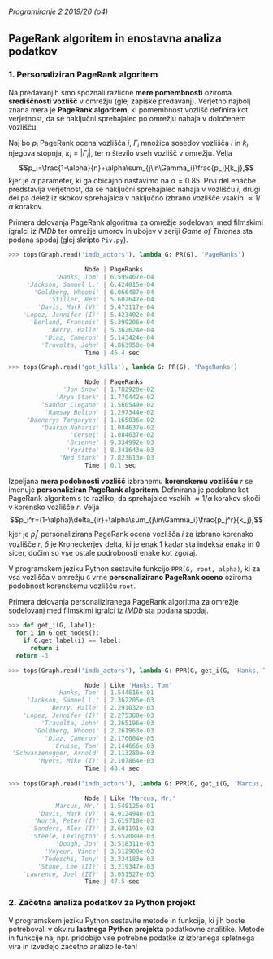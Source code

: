 ###### Programiranje 2 2019/20 (p4)

## PageRank algoritem in enostavna analiza podatkov

### 1. Personaliziran PageRank algoritem

Na predavanjih smo spoznali različne **mere pomembnosti** oziroma **središčnosti vozlišč** v omrežju (glej zapiske predavanj). Verjetno najbolj znana mera je **PageRank algoritem**, ki pomembnost vozlišč definira kot verjetnost, da se naključni sprehajalec po omrežju nahaja v določenem vozlišču.

Naj bo $p_i$ PageRank ocena vozlišča $i$, $\Gamma_i$ množica sosedov vozlišča $i$ in $k_i$ njegova stopnja, $k_i=|\Gamma_i|$, ter $n$ število vseh vozlišč v omrežju. Velja
$$p_i=\frac{1-\alpha}{n}+\alpha\sum_{j\in\Gamma_i}\frac{p_j}{k_j},$$
kjer je $\alpha$ parameter, ki ga običajno nastavimo na $\alpha=0.85$. Prvi del enačbe predstavlja verjetnost, da se naključni sprehajalec nahaja v vozlišču $i$, drugi del pa delež iz skokov sprehajalca v naključno izbrano vozlišče vsakih $\approx1/\alpha$ korakov.

Primera delovanja PageRank algoritma za omrežje sodelovanj med filmskimi igralci iz _IMDb_ ter omrežje umorov in ubojev v seriji _Game of Thrones_ sta podana spodaj (glej skripto `Piv.py`).


```py
>>> tops(Graph.read('imdb_actors'), lambda G: PR(G), 'PageRanks')

                     Node | PageRanks
             'Hanks, Tom' | 6.599467e-04
     'Jackson, Samuel L.' | 6.424015e-04
       'Goldberg, Whoopi' | 6.066487e-04
           'Stiller, Ben' | 5.607647e-04
        'Davis, Mark (V)' | 5.473117e-04
    'Lopez, Jennifer (I)' | 5.423402e-04
      'Berland, Francois' | 5.399206e-04
           'Berry, Halle' | 5.362624e-04
          'Diaz, Cameron' | 5.143424e-04
         'Travolta, John' | 4.863950e-04
                     Time | 46.4 sec
```
```py
>>> tops(Graph.read('got_kills'), lambda G: PR(G), 'PageRanks')

                     Node | PageRanks
               'Jon Snow' | 1.782920e-02
             'Arya Stark' | 1.770442e-02
         'Sandor Clegane' | 1.560549e-02
          'Ramsay Bolton' | 1.297344e-02
     'Daenerys Targaryen' | 1.165836e-02
         'Daario Naharis' | 1.084637e-02
                 'Cersei' | 1.084637e-02
                'Brienne' | 9.334992e-03
                'Ygritte' | 8.341643e-03
              'Ned Stark' | 7.823613e-03
                     Time | 0.1 sec
```

Izpeljana **mera podobnosti vozlišč** izbranemu **korenskemu vozlišču** $r$ se imenuje **personaliziran PageRank algoritem**. Definirana je podobno kot PageRank algoritem s to razliko, da sprehajalec vsakih $\approx1/\alpha$ korakov skoči v korensko vozlišče $r$. Velja
$$p_i^r=(1-\alpha)\delta_{ir}+\alpha\sum_{j\in\Gamma_i}\frac{p_j^r}{k_j},$$
kjer je $p_i^r$ personalizirana PageRank ocena vozlišča $i$ za izbrano korensko vozlišče $r$, $\delta$ je Kroneckerjev delta, ki je enak $1$ kadar sta indeksa enaka in $0$ sicer, dočim so vse ostale podrobnosti enake kot zgoraj.

V programskem jeziku Python sestavite funkcijo `PPR(G, root, alpha)`, ki za vsa vozlišča v omrežju `G` vrne **personalizirano PageRank oceno** oziroma podobnost korenskemu vozlišču `root`.

Primera delovanja personaliziranega PageRank algoritma za omrežje sodelovanj med filmskimi igralci iz _IMDb_ sta podana spodaj.

```py
>>> def get_i(G, label):
  for i in G.get_nodes():
    if G.get_label(i) == label:
      return i
  return -1
```
```py  
>>> tops(Graph.read('imdb_actors'), lambda G: PPR(G, get_i(G, 'Hanks, Tom')), "Like 'Hanks, Tom'")

                     Node | Like 'Hanks, Tom'
             'Hanks, Tom' | 1.544616e-01
     'Jackson, Samuel L.' | 2.362205e-03
           'Berry, Halle' | 2.291032e-03
    'Lopez, Jennifer (I)' | 2.275380e-03
         'Travolta, John' | 2.265196e-03
       'Goldberg, Whoopi' | 2.261963e-03
          'Diaz, Cameron' | 2.176004e-03
            'Cruise, Tom' | 2.144666e-03
 'Schwarzenegger, Arnold' | 2.113280e-03
        'Myers, Mike (I)' | 2.107864e-03
                     Time | 48.4 sec
              
>>> tops(Graph.read('imdb_actors'), lambda G: PPR(G, get_i(G, 'Marcus, Mr.')), "Like 'Marcus, Mr.'")

                     Node | Like 'Marcus, Mr.'
            'Marcus, Mr.' | 1.548125e-01
        'Davis, Mark (V)' | 4.912494e-03
       'North, Peter (I)' | 3.619710e-03
      'Sanders, Alex (I)' | 3.601191e-03
      'Steele, Lexington' | 3.552089e-03
             'Dough, Jon' | 3.518311e-03
          'Voyeur, Vince' | 3.512908e-03
         'Tedeschi, Tony' | 3.334183e-03
        'Stone, Lee (II)' | 3.219347e-03
    'Lawrence, Joel (II)' | 3.051527e-03
                     Time | 47.5 sec
```

### 2. Začetna analiza podatkov za Python projekt

V programskem jeziku Python sestavite metode in funkcije, ki jih boste potrebovali v okviru **lastnega Python projekta** podatkovne analitike. Metode in funkcije naj npr. pridobijo vse potrebne podatke iz izbranega spletnega vira in izvedejo začetno analizo le-teh!
